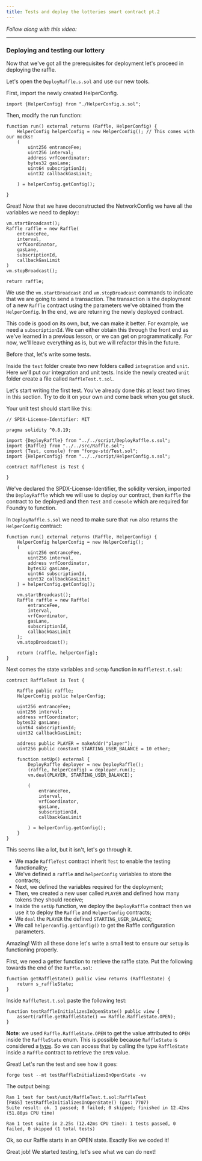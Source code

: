 ```yaml
---
title: Tests and deploy the lotteries smart contract pt.2
---
```


_Follow along with this video:_

---

### Deploying and testing our lottery

Now that we've got all the prerequisites for deployment let's proceed in deploying the raffle.

Let's open the `DeployRaffle.s.sol` and use our new tools.

First, import the newly created HelperConfig.

`import {HelperConfig} from "./HelperConfig.s.sol";`

Then, modify the run function:

```solidity
function run() external returns (Raffle, HelperConfig) {
    HelperConfig helperConfig = new HelperConfig(); // This comes with our mocks!
    (
        uint256 entranceFee;
        uint256 interval;
        address vrfCoordinator;
        bytes32 gasLane;
        uint64 subscriptionId;
        uint32 callbackGasLimit;

    ) = helperConfig.getConfig();

}
```

Great! Now that we have deconstructed the NetworkConfig we have all the variables we need to deploy::

```solidity
vm.startBroadcast();
Raffle raffle = new Raffle(
    entranceFee,
    interval,
    vrfCoordinator,
    gasLane,
    subscriptionId,
    callbackGasLimit
)
vm.stopBroadcast();

return raffle;
```

We use the `vm.startBroadcast` and `vm.stopBroadcast` commands to indicate that we are going to send a transaction. The transaction is the deployment of a new `Raffle` contract using the parameters we've obtained from the `HelperConfig`. In the end, we are returning the newly deployed contract.

This code is good on its own, but, we can make it better. For example, we need a `subscriptionId`. We can either obtain this through the front end as we've learned in a previous lesson, or we can get on programmatically. For now, we'll leave everything as is, but we will refactor this in the future.

Before that, let's write some tests.

Inside the `test` folder create two new folders called `integration` and `unit`. Here we'll put our integration and unit tests. Inside the newly created `unit` folder create a file called `RaffleTest.t.sol`.

Let's start writing the first test. You've already done this at least two times in this section. Try to do it on your own and come back when you get stuck.

Your unit test should start like this:

```solidity
// SPDX-License-Identifier: MIT

pragma solidity ^0.8.19;

import {DeployRaffle} from "../../script/DeployRaffle.s.sol";
import {Raffle} from "../../src/Raffle.sol";
import {Test, console} from "forge-std/Test.sol";
import {HelperConfig} from "../../script/HelperConfig.s.sol";

contract RaffleTest is Test {

}
```

We've declared the SPDX-License-Identifier, the solidity version, imported the `DeployRaffle` which we will use to deploy our contract, then `Raffle` the contract to be deployed and then `Test` and `console` which are required for Foundry to function.

In `DeployRaffle.s.sol` we need to make sure that `run` also returns the `HelperConfig` contract:

```solidity
function run() external returns (Raffle, HelperConfig) {
    HelperConfig helperConfig = new HelperConfig();
    (
        uint256 entranceFee,
        uint256 interval,
        address vrfCoordinator,
        bytes32 gasLane,
        uint64 subscriptionId,
        uint32 callbackGasLimit
    ) = helperConfig.getConfig();

    vm.startBroadcast();
    Raffle raffle = new Raffle(
        entranceFee,
        interval,
        vrfCoordinator,
        gasLane,
        subscriptionId,
        callbackGasLimit
    );
    vm.stopBroadcast();

    return (raffle, helperConfig);
}
```

Next comes the state variables and `setUp` function in `RaffleTest.t.sol`:


```solidity
contract RaffleTest is Test {

    Raffle public raffle;
    HelperConfig public helperConfig;

    uint256 entranceFee;
    uint256 interval;
    address vrfCoordinator;
    bytes32 gasLane;
    uint64 subscriptionId;
    uint32 callbackGasLimit;

    address public PLAYER = makeAddr("player");
    uint256 public constant STARTING_USER_BALANCE = 10 ether;

    function setUp() external {
        DeployRaffle deployer = new DeployRaffle();
        (raffle, helperConfig) = deployer.run();
        vm.deal(PLAYER, STARTING_USER_BALANCE);

        (
            entranceFee,
            interval,
            vrfCoordinator,
            gasLane,
            subscriptionId,
            callbackGasLimit

        ) = helperConfig.getConfig();
    }
}
```


This seems like a lot, but it isn't, let's go through it.


- We made `RaffleTest` contract inherit `Test` to enable the testing functionality;
- We've defined a `raffle` and `helperConfig` variables to store the contracts;
- Next, we defined the variables required for the deployment;
- Then, we created a new user called `PLAYER` and defined how many tokens they should receive;
- Inside the `setUp` function, we deploy the `DeployRaffle` contract then we use it to deploy the `Raffle` and `HelperConfig` contracts;
- We `deal` the `PLAYER` the defined `STARTING_USER_BALANCE`;
- We call `helperconfig.getConfig()` to get the Raffle configuration parameters.

Amazing! With all these done let's write a small test to ensure our `setUp` is functioning properly.

First, we need a getter function to retrieve the raffle state. Put the following towards the end of the `Raffle.sol`:

```solidity
function getRaffleState() public view returns (RaffleState) {
    return s_raffleState;
}
```

Inside `RaffleTest.t.sol` paste the following test:

```solidity
function testRaffleInitializesInOpenState() public view {
    assert(raffle.getRaffleState() == Raffle.RaffleState.OPEN);
}
```
**Note**: we used `Raffle.RaffleState.OPEN` to get the value attributed to `OPEN` inside the `RaffleState` enum. This is possible because `RaffleState` is considered a [type](https://docs.soliditylang.org/en/latest/types.html#enums). So we can access that by calling the type `RaffleState` inside a `Raffle` contract to retrieve the `OPEN` value. 

Great! Let's run the test and see how it goes:

`forge test --mt testRaffleInitializesInOpenState -vv`

The output being:

```
Ran 1 test for test/unit/RaffleTest.t.sol:RaffleTest
[PASS] testRaffleInitializesInOpenState() (gas: 7707)
Suite result: ok. 1 passed; 0 failed; 0 skipped; finished in 12.42ms (51.80µs CPU time)

Ran 1 test suite in 2.25s (12.42ms CPU time): 1 tests passed, 0 failed, 0 skipped (1 total tests)
```

Ok, so our Raffle starts in an OPEN state. Exactly like we coded it!

Great job! We started testing, let's see what we can do next!
